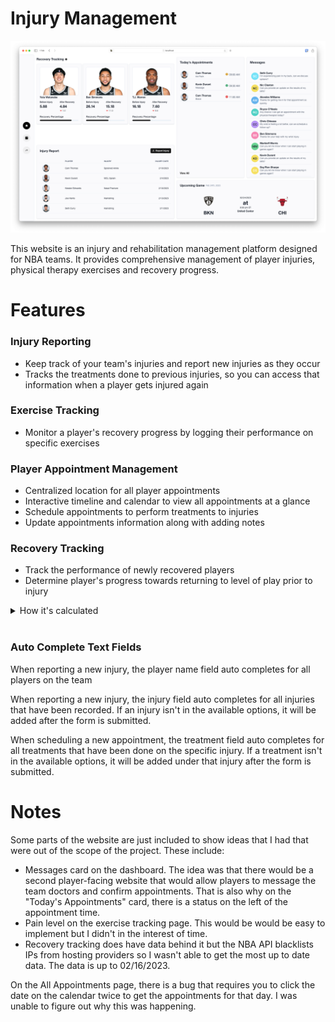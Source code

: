 # Injury Management

![dashboard](./imgs/dashboard.png)

This website is an injury and rehabilitation management platform designed for NBA teams. It provides comprehensive management of player injuries, physical therapy exercises and recovery progress.

# Features

### Injury Reporting

- Keep track of your team's injuries and report new injuries as they occur
- Tracks the treatments done to previous injuries, so you can access that information when a player gets injured again

### Exercise Tracking

- Monitor a player's recovery progress by logging their performance on specific exercises

### Player Appointment Management

- Centralized location for all player appointments
- Interactive timeline and calendar to view all appointments at a glance
- Schedule appointments to perform treatments to injuries
- Update appointments information along with adding notes

### Recovery Tracking

- Track the performance of newly recovered players
- Determine player's progress towards returning to level of play prior to injury

<details>
<summary>How it's calculated</summary>
I get the 5 game average prior to the player's injury and then get the average after their recovery. Then I measure how far they are from their level of play prior to the injury.

> I wanted to use either Player Efficiency Rating or another advanced statistic that incoporates various other stats. However, due to the limitations of the NBA API, I did not have access to those particular statistics, so I resorted to using NBA Fantasy Points instead.

</details>
<br>

### Auto Complete Text Fields

When reporting a new injury, the player name field auto completes for all players on the team

When reporting a new injury, the injury field auto completes for all injuries that have been recorded. If an injury isn't in the available options, it will be added after the form is submitted.

When scheduling a new appointment, the treatment field auto completes for all treatments that have been done on the specific injury. If a treatment isn't in the available options, it will be added under that injury after the form is submitted.

# Notes

Some parts of the website are just included to show ideas that I had that were out of the scope of the project. These include:

- Messages card on the dashboard. The idea was that there would be a second player-facing website that would allow players to message the team doctors and confirm appointments. That is also why on the "Today's Appointments" card, there is a status on the left of the appointment time.
- Pain level on the exercise tracking page. This would be would be easy to implement but I didn't in the interest of time.
- Recovery tracking does have data behind it but the NBA API blacklists IPs from hosting providers so I wasn't able to get the most up to date data. The data is up to 02/16/2023.

On the All Appointments page, there is a bug that requires you to click the date on the calendar twice to get the appointments for that day. I was unable to figure out why this was happening.
